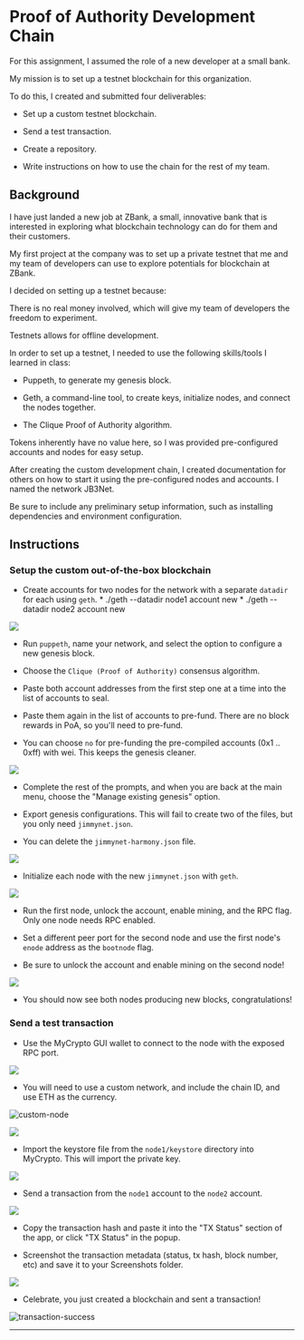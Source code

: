 # Proof of Authority Development Chain

For this assignment, I assumed the role of a new developer at a small bank.

My mission is to set up a testnet blockchain for this organization.

To do this, I created and submitted four deliverables:

* Set up a custom testnet blockchain.

* Send a test transaction.

* Create a repository.

* Write instructions on how to use the chain for the rest of my team.

## Background

I have just landed a new job at ZBank, a small, innovative bank that is interested in exploring what
blockchain technology can do for them and their customers.

My first project at the company was to set up a private testnet that me and my team of developers
can use to explore potentials for blockchain at ZBank.

I decided on setting up a testnet because:

There is no real money involved, which will give my team of developers the freedom to experiment.

Testnets allows for offline development.

In order to set up a testnet, I needed to use the following skills/tools I learned in class:

* Puppeth, to generate my genesis block.

* Geth, a command-line tool, to create keys, initialize nodes, and connect the nodes together.

* The Clique Proof of Authority algorithm.

Tokens inherently have no value here, so I was provided pre-configured accounts and nodes for easy setup.

After creating the custom development chain, I created documentation for others on how to start it using the pre-configured
nodes and accounts. I named the network JB3Net. 

Be sure to include any preliminary setup information, such as installing dependencies and environment configuration.

## Instructions

### Setup the custom out-of-the-box blockchain

* Create accounts for two nodes for the network with a separate `datadir` for each using `geth`.
        * ./geth --datadir node1 account new
        * ./geth --datadir node2 account new


![](screenshots/create_2_nodes.png)
* Run `puppeth`, name your network, and select the option to configure a new genesis block.

* Choose the `Clique (Proof of Authority)` consensus algorithm.

* Paste both account addresses from the first step one at a time into the list of accounts to seal.

* Paste them again in the list of accounts to pre-fund. There are no block rewards in PoA, so you'll need to pre-fund.

* You can choose `no` for pre-funding the pre-compiled accounts (0x1 .. 0xff) with wei. This keeps the genesis cleaner.


![](screenshots/puppeth1.png)

* Complete the rest of the prompts, and when you are back at the main menu, choose the "Manage existing genesis" option.

* Export genesis configurations. This will fail to create two of the files, but you only need `jimmynet.json`.

* You can delete the `jimmynet-harmony.json` file.


![](screenshots/puppeth2.png)

* Initialize each node with the new `jimmynet.json` with `geth`.


![](screenshots/init_nodes.png)
* Run the first node, unlock the account, enable mining, and the RPC flag. Only one node needs RPC enabled.

* Set a different peer port for the second node and use the first node's `enode` address as the `bootnode` flag.

* Be sure to unlock the account and enable mining on the second node!


![](screenshots/mining.png)
* You should now see both nodes producing new blocks, congratulations!

### Send a test transaction

* Use the MyCrypto GUI wallet to connect to the node with the exposed RPC port.


![](screenshots/mycrypto.png)
* You will need to use a custom network, and include the chain ID, and use ETH as the currency.

![custom-node](Images/custom-node.png)


![](screenshots/custom_node.png)

* Import the keystore file from the `node1/keystore` directory into MyCrypto. This will import the private key.


![](screenshots/mycrypto.png)
* Send a transaction from the `node1` account to the `node2` account.


![](screenshots/send_transaction.png)
* Copy the transaction hash and paste it into the "TX Status" section of the app, or click "TX Status" in the popup.

* Screenshot the transaction metadata (status, tx hash, block number, etc) and save it to your Screenshots folder.


![](screenshots/check_status.png)
* Celebrate, you just created a blockchain and sent a transaction!

![transaction-success](Images/transaction-success.png)

---

